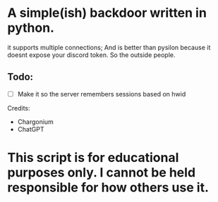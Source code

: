 # A simple(ish) backdoor written in python.
it supports multiple connections; And is better than pysilon because it doesnt expose your discord token. So the outside people.

## Todo:
- [ ] Make it so the server remembers sessions based on hwid

Credits:
- Chargonium
- ChatGPT

# This script is for educational purposes only. I cannot be held responsible for how others use it.
